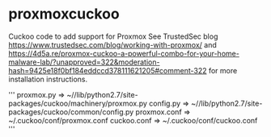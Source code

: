 # proxmoxcuckoo
Cuckoo code to add support for Proxmox
See TrustedSec blog https://www.trustedsec.com/blog/working-with-proxmox/ and https://4d5a.re/proxmox-cuckoo-a-powerful-combo-for-your-home-malware-lab/?unapproved=322&moderation-hash=9425e18f0bf184eddccd378111621205#comment-322 for more installation instructions.

'''
proxmox.py   => ~/<virtualenv>/lib/python2.7/site-packages/cuckoo/machinery/proxmox.py
config.py    => ~/<virtualenv>/lib/python2.7/site-packages/cuckoo/common/config.py 
proxmox.conf => ~/.cuckoo/conf/proxmox.conf
cuckoo.conf  => ~/.cuckoo/conf/cuckoo.conf
'''

